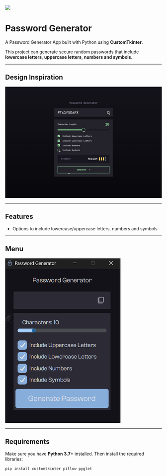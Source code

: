 ![](Assets/icon.ico)
# Password Generator

A Password Generator App built with Python using **CustomTkinter**.

This project can generate secure random passwords that include **lowercase letters**, **uppercase letters**, **numbers and symbols**.

---

## Design Inspiration

![Inspiration](Assets/inspo.jpg)

---

## Features

- Options to include lowercase/uppercase letters, numbers and symbols

---

## Menu
![Main Menu](Assets/mainmenu.png)

---

## Requirements

Make sure you have **Python 3.7+** installed. Then install the required libraries:

```bash
pip install customtkinter pillow pyglet
